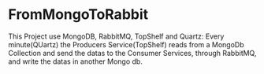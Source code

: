 # FromMongoToRabbit
This Project use MongoDB, RabbitMQ, TopShelf and Quartz:
Every minute(QUartz) the Producers Service(TopShelf) reads from a MongoDb Collection and send the datas to the Consumer Services,
through RabbitMQ, and write the datas in another Mongo db.
